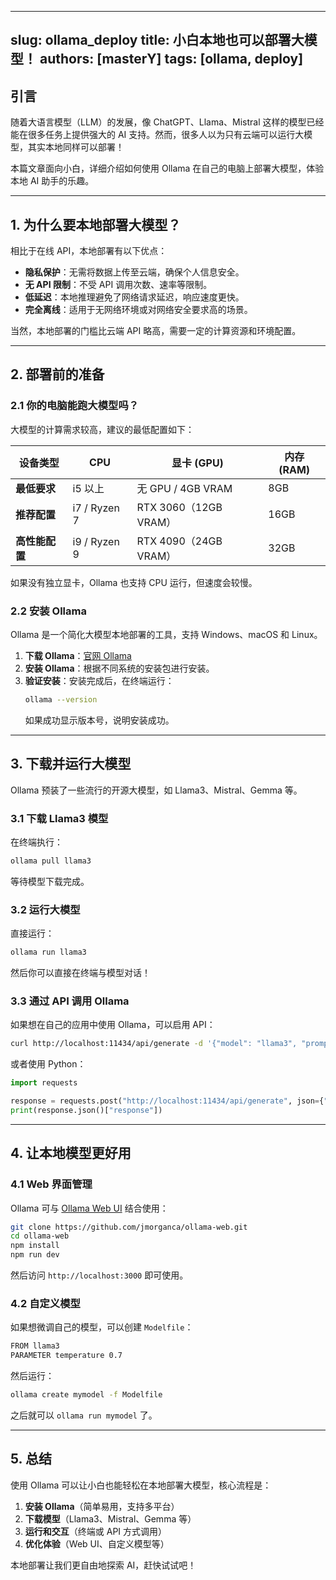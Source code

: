 
---
slug: ollama_deploy
title: 小白本地也可以部署大模型！
authors: [masterY]
tags: [ollama, deploy]
---

## 引言

随着大语言模型（LLM）的发展，像 ChatGPT、Llama、Mistral 这样的模型已经能在很多任务上提供强大的 AI 支持。然而，很多人以为只有云端可以运行大模型，其实本地同样可以部署！

本篇文章面向小白，详细介绍如何使用 Ollama 在自己的电脑上部署大模型，体验本地 AI 助手的乐趣。

---

## 1. 为什么要本地部署大模型？

相比于在线 API，本地部署有以下优点：

- **隐私保护**：无需将数据上传至云端，确保个人信息安全。
- **无 API 限制**：不受 API 调用次数、速率等限制。
- **低延迟**：本地推理避免了网络请求延迟，响应速度更快。
- **完全离线**：适用于无网络环境或对网络安全要求高的场景。

当然，本地部署的门槛比云端 API 略高，需要一定的计算资源和环境配置。

---

## 2. 部署前的准备

### 2.1 你的电脑能跑大模型吗？

大模型的计算需求较高，建议的最低配置如下：

| 设备类型 | CPU | 显卡 (GPU) | 内存 (RAM) |
|----------|-----------------|------------------|------------|
| **最低要求** | i5 以上 | 无 GPU / 4GB VRAM | 8GB |
| **推荐配置** | i7 / Ryzen 7 | RTX 3060（12GB VRAM）| 16GB |
| **高性能配置** | i9 / Ryzen 9 | RTX 4090（24GB VRAM）| 32GB |

如果没有独立显卡，Ollama 也支持 CPU 运行，但速度会较慢。

### 2.2 安装 Ollama

Ollama 是一个简化大模型本地部署的工具，支持 Windows、macOS 和 Linux。

1. **下载 Ollama**：[官网 Ollama](https://ollama.com/) 
2. **安装 Ollama**：根据不同系统的安装包进行安装。
3. **验证安装**：安装完成后，在终端运行：
   ```sh
   ollama --version
   ```
   如果成功显示版本号，说明安装成功。

---

## 3. 下载并运行大模型

Ollama 预装了一些流行的开源大模型，如 Llama3、Mistral、Gemma 等。

### 3.1 下载 Llama3 模型

在终端执行：
```sh
ollama pull llama3
```

等待模型下载完成。

### 3.2 运行大模型

直接运行：
```sh
ollama run llama3
```

然后你可以直接在终端与模型对话！

### 3.3 通过 API 调用 Ollama

如果想在自己的应用中使用 Ollama，可以启用 API：
```sh
curl http://localhost:11434/api/generate -d '{"model": "llama3", "prompt": "你好，大模型！"}'
```

或者使用 Python：
```python
import requests

response = requests.post("http://localhost:11434/api/generate", json={"model": "llama3", "prompt": "你好，大模型！"})
print(response.json()["response"])
```

---

## 4. 让本地模型更好用

### 4.1 Web 界面管理

Ollama 可与 [Ollama Web UI](https://github.com/jmorganca/ollama-web) 结合使用：
```sh
git clone https://github.com/jmorganca/ollama-web.git
cd ollama-web
npm install
npm run dev
```

然后访问 `http://localhost:3000` 即可使用。

### 4.2 自定义模型

如果想微调自己的模型，可以创建 `Modelfile`：
```sh
FROM llama3
PARAMETER temperature 0.7
``` 
然后运行：
```sh
ollama create mymodel -f Modelfile
```
之后就可以 `ollama run mymodel` 了。

---

## 5. 总结

使用 Ollama 可以让小白也能轻松在本地部署大模型，核心流程是：

1. **安装 Ollama**（简单易用，支持多平台）
2. **下载模型**（Llama3、Mistral、Gemma 等）
3. **运行和交互**（终端或 API 方式调用）
4. **优化体验**（Web UI、自定义模型等）

本地部署让我们更自由地探索 AI，赶快试试吧！
